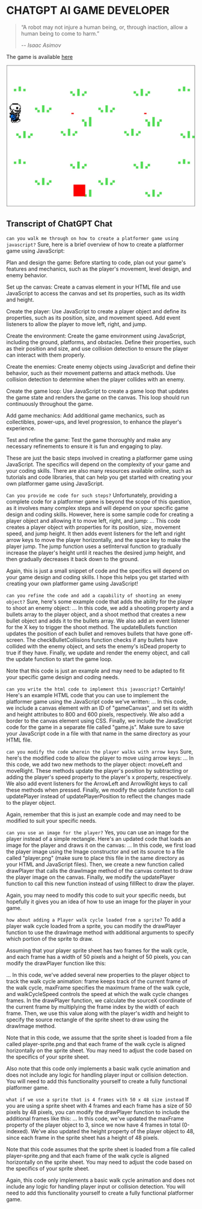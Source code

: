 # CHATGPT AI GAME DEVELOPER #

> “A robot may not injure a human being, or, through inaction, allow a human being to come to harm.”
>
> -- <cite>Isaac Asimov</cite>

The game is available [here](https://rsandagon.github.io/chatgpt-driven-js-game)

![alt text](https://github.com/rsandagon/chatgpt-driven-js-game/blob/main/screenshot.jpg?raw=true)

##  Transcript of ChatGPT Chat

`can you walk me through on how to create a platformer game using javascript?`
Sure, here is a brief overview of how to create a platformer game using JavaScript:

Plan and design the game: Before starting to code, plan out your game's features and mechanics, such as the player's movement, level design, and enemy behavior.

Set up the canvas: Create a canvas element in your HTML file and use JavaScript to access the canvas and set its properties, such as its width and height.

Create the player: Use JavaScript to create a player object and define its properties, such as its position, size, and movement speed. Add event listeners to allow the player to move left, right, and jump.

Create the environment: Create the game environment using JavaScript, including the ground, platforms, and obstacles. Define their properties, such as their position and size, and use collision detection to ensure the player can interact with them properly.

Create the enemies: Create enemy objects using JavaScript and define their behavior, such as their movement patterns and attack methods. Use collision detection to determine when the player collides with an enemy.

Create the game loop: Use JavaScript to create a game loop that updates the game state and renders the game on the canvas. This loop should run continuously throughout the game.

Add game mechanics: Add additional game mechanics, such as collectibles, power-ups, and level progression, to enhance the player's experience.

Test and refine the game: Test the game thoroughly and make any necessary refinements to ensure it is fun and engaging to play.

These are just the basic steps involved in creating a platformer game using JavaScript. The specifics will depend on the complexity of your game and your coding skills. There are also many resources available online, such as tutorials and code libraries, that can help you get started with creating your own platformer game using JavaScript.

`Can you provide me code for such steps?`
Unfortunately, providing a complete code for a platformer game is beyond the scope of this question, as it involves many complex steps and will depend on your specific game design and coding skills. However, here is some sample code for creating a player object and allowing it to move left, right, and jump:
...
This code creates a player object with properties for its position, size, movement speed, and jump height. It then adds event listeners for the left and right arrow keys to move the player horizontally, and the space key to make the player jump. The jump function uses a setInterval function to gradually increase the player's height until it reaches the desired jump height, and then gradually decreases it back down to the ground.

Again, this is just a small snippet of code and the specifics will depend on your game design and coding skills. I hope this helps you get started with creating your own platformer game using JavaScript!

`can you refine the code and add a capability of shooting an enemy object?`
Sure, here's some example code that adds the ability for the player to shoot an enemy object:
...
In this code, we add a shooting property and a bullets array to the player object, and a shoot method that creates a new bullet object and adds it to the bullets array. We also add an event listener for the X key to trigger the shoot method. The updateBullets function updates the position of each bullet and removes bullets that have gone off-screen. The checkBulletCollisions function checks if any bullets have collided with the enemy object, and sets the enemy's isDead property to true if they have. Finally, we update and render the enemy object, and call the update function to start the game loop.

Note that this code is just an example and may need to be adapted to fit your specific game design and coding needs.

`can you write the html code to implement this javascript?`
Certainly! Here's an example HTML code that you can use to implement the platformer game using the JavaScript code we've written:
...
In this code, we include a canvas element with an ID of "gameCanvas", and set its width and height attributes to 800 and 600 pixels, respectively. We also add a border to the canvas element using CSS. Finally, we include the JavaScript code for the game in a separate file called "game.js". Make sure to save your JavaScript code in a file with that name in the same directory as your HTML file.

`can you modify the code wherein the player walks with arrow keys`
Sure, here's the modified code to allow the player to move using arrow keys:
...
In this code, we add two new methods to the player object: moveLeft and moveRight. These methods update the player's position by subtracting or adding the player's speed property to the player's x property, respectively. We also add event listeners for the ArrowLeft and ArrowRight keys to call these methods when pressed. Finally, we modify the update function to call updatePlayer instead of updatePlayerPosition to reflect the changes made to the player object.

Again, remember that this is just an example code and may need to be modified to suit your specific needs.

`can you use an image for the player?`
Yes, you can use an image for the player instead of a simple rectangle. Here's an updated code that loads an image for the player and draws it on the canvas:
...
In this code, we first load the player image using the Image constructor and set its source to a file called "player.png" (make sure to place this file in the same directory as your HTML and JavaScript files). Then, we create a new function called drawPlayer that calls the drawImage method of the canvas context to draw the player image on the canvas. Finally, we modify the updatePlayer function to call this new function instead of using fillRect to draw the player.

Again, you may need to modify this code to suit your specific needs, but hopefully it gives you an idea of how to use an image for the player in your game.

`how about adding a Player walk cycle loaded from a sprite?`
To add a player walk cycle loaded from a sprite, you can modify the drawPlayer function to use the drawImage method with additional arguments to specify which portion of the sprite to draw.

Assuming that your player sprite sheet has two frames for the walk cycle, and each frame has a width of 50 pixels and a height of 50 pixels, you can modify the drawPlayer function like this:

...
In this code, we've added several new properties to the player object to track the walk cycle animation: frame keeps track of the current frame of the walk cycle, maxFrame specifies the maximum frame of the walk cycle, and walkCycleSpeed controls the speed at which the walk cycle changes frames. In the drawPlayer function, we calculate the sourceX coordinate of the current frame by multiplying the frame index by the width of each frame. Then, we use this value along with the player's width and height to specify the source rectangle of the sprite sheet to draw using the drawImage method.

Note that in this code, we assume that the sprite sheet is loaded from a file called player-sprite.png and that each frame of the walk cycle is aligned horizontally on the sprite sheet. You may need to adjust the code based on the specifics of your sprite sheet.

Also note that this code only implements a basic walk cycle animation and does not include any logic for handling player input or collision detection. You will need to add this functionality yourself to create a fully functional platformer game.

`what if we use a sprite that is 4 frames with 50 x 48 size instead`
If you are using a sprite sheet with 4 frames and each frame has a size of 50 pixels by 48 pixels, you can modify the drawPlayer function to include the additional frames like this:
...
In this code, we've updated the maxFrame property of the player object to 3, since we now have 4 frames in total (0-indexed). We've also updated the height property of the player object to 48, since each frame in the sprite sheet has a height of 48 pixels.

Note that this code assumes that the sprite sheet is loaded from a file called player-sprite.png and that each frame of the walk cycle is aligned horizontally on the sprite sheet. You may need to adjust the code based on the specifics of your sprite sheet.

Again, this code only implements a basic walk cycle animation and does not include any logic for handling player input or collision detection. You will need to add this functionality yourself to create a fully functional platformer game.